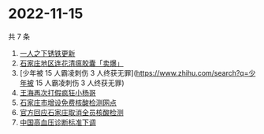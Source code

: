 # 2022-11-15

共 7 条

<!-- BEGIN ZHIHUSEARCH -->
<!-- 最后更新时间 Tue Nov 15 2022 10:49:04 GMT+0800 (China Standard Time) -->
1. [一人之下锈铁更新](https://www.zhihu.com/search?q=一人之下锈铁更新)
1. [石家庄地区连花清瘟胶囊「卖爆」](https://www.zhihu.com/search?q=石家庄地区连花清瘟胶囊「卖爆」)
1. [少年被 15 人霸凌刺伤 3 人终获无罪](https://www.zhihu.com/search?q=少年被 15 人霸凌刺伤 3 人终获无罪)
1. [王海再次打假疯狂小杨哥](https://www.zhihu.com/search?q=王海再次打假疯狂小杨哥)
1. [石家庄市增设免费核酸检测网点](https://www.zhihu.com/search?q=石家庄市增设免费核酸检测网点)
1. [官方回应石家庄取消全员核酸检测](https://www.zhihu.com/search?q=官方回应石家庄取消全员核酸检测)
1. [中国高血压诊断标准下调](https://www.zhihu.com/search?q=中国高血压诊断标准下调)
<!-- END ZHIHUSEARCH -->
